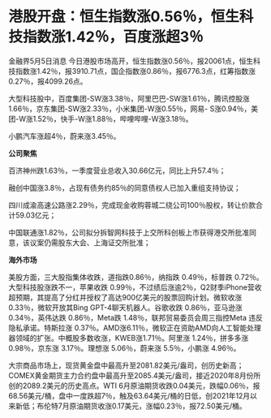 # 港股开盘：恒生指数涨0.56％，恒生科技指数涨1.42％，百度涨超3％

金融界5月5日消息
今日港股市场高开，恒生指数涨0.56％，报20061点，恒生科技指数涨1.42％，报3910.71点，国企指数涨0.86％，报6776.3点，红筹指数涨0.27％，报4099.26点。

大型科技股中，百度集团-SW涨3.38％，阿里巴巴-SW涨1.61％，腾讯控股涨1.66％，京东集团-SW涨2.33％，小米集团-W涨0.55％，网易-
S涨0.94％，美团-W涨1.52％，快手-W涨1.88％，哔哩哔哩-W涨3.18％。

小鹏汽车涨超4％，蔚来涨3.45％。

**公司聚焦**

百济神州跌1.63％，一季度营业总收入30.66亿元，同比上升57.4％；

融创中国涨3.8％，占现有债务约85％的同意债权人已加入重组支持协议；

四川成渝高速公路涨2.29％，完成现金收购蓉城二绕公司100％股权，转让价款合计59.03亿元；

中国联通涨1.82％，公司拟分拆智网科技于上交所科创板上市获得港交所批准同意，该议案仍需股东大会、上海证交所批准；

**海外市场**

美股方面，三大股指集体收跌，道指跌0.86％，纳指跌 0.49％，标普跌 0.72％。大型科技股涨跌不一，苹果收跌
0.99％，不过绩后涨逾2％，Q2财季iPhone营收超预期，其提高了分红并授权了高达900亿美元的股票回购计划。微软收涨 0.33％，微软开放其Bing
GPT-4聊天机器人。谷歌收跌 0.86％，亚马逊涨 0.34％，英伟达跌 0.86％，Meta跌 1.48％，联邦贸易委员会周三指控Meta
违反隐私承诺。特斯拉涨 0.37％。AMD涨6.11％，微软正在资助AMD向人工智能处理器领域的扩张。中概股多数收涨，KWEB涨1.71％。阿里涨
1.24％，拼多多涨 0.98％，京东涨 3.17％。理想涨 5.06％，蔚来涨 5.5％，小鹏涨 4.96％。

大宗商品市场上，现货黄金盘中最高升至2081.82美元/盎司，创历史新高；COMEX黄金期货主力合约盘中最高升至2085.4美元/盎司，接近2020年8月份所创的2089.2美元的历史高点。WTI
6月原油期货收跌0.04美元，跌幅0.06％，报68.56美元/桶，盘中一度跌超7％，触及63.64美元/桶的日低，创2021年12月以来新低；布伦特7月原油期货收涨0.17美元，涨幅0.23％，报72.50美元/桶。

